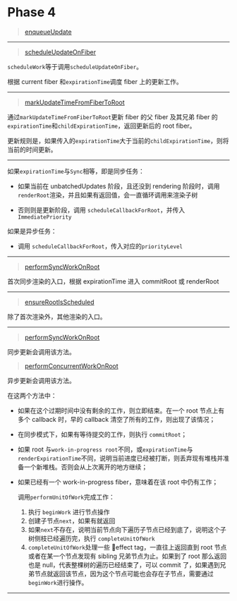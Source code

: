 # Phase 4

> [enqueueUpdate](../ReactUpdateQueue.md#enqueueUpdate)

<!-- TODO: 代码含义  -->

---

> [scheduleUpdateOnFiber](../ReactFiberWorkLoop.md#scheduleUpdateOnFiber)

`scheduleWork`等于调用`scheduleUpdateOnFiber`。

根据 current fiber 和`expirationTime`调度 fiber 上的更新工作。

---

> [markUpdateTimeFromFiberToRoot](../ReactFiberWorkLoop.md#markUpdateTimeFromFiberToRoot)

通过`markUpdateTimeFromFiberToRoot`更新 fiber 的父 fiber 及其兄弟 fiber 的`expirationTime`和`childExpirationTime`，返回更新后的 root fiber。

更新规则是，如果传入的`expirationTime`大于当前的`childExpirationTime`，则将当前的时间更新。

---

如果`expirationTime`与`Sync`相等，即是同步任务：

- 如果当前在 unbatchedUpdates 阶段，且还没到 rendering 阶段时，调用`renderRoot`渲染，并且如果有返回值，会一直循环调用来渲染子树

- 否则则是更新阶段，调用 `scheduleCallbackForRoot`，并传入`ImmediatePriority`

如果是异步任务：

- 调用 `scheduleCallbackForRoot`，传入对应的`priorityLevel`

---

> [performSyncWorkOnRoot](../ReactFiberWorkLoop.md#performSyncWorkOnRoot)

首次同步渲染的入口，根据 expirationTime 进入 commitRoot 或 renderRoot

---

> [ensureRootIsScheduled](../ReactFiberWorkLoop.md#ensureRootIsScheduled)

除了首次渲染外，其他渲染的入口。

---

> [performSyncWorkOnRoot](../ReactFiberWorkLoop.md#performSyncWorkOnRoot)

同步更新会调用该方法。

> [performConcurrentWorkOnRoot](../ReactFiberWorkLoop.md#performConcurrentWorkOnRoot)

异步更新会调用该方法。

在这两个方法中：

- 如果在这个过期时间中没有剩余的工作，则立即结束。在一个 root 节点上有多个 callback 时，早的 callback 清空了所有的工作，则出现了该情况；

- 在同步模式下，如果有等待提交的工作，则执行 `commitRoot`；

- 如果 root 与`work-in-progress root`不同，或`expirationTime`与`renderExpirationTime`不同，说明当前进度已经被打断，则丢弃现有堆栈并准备一个新堆栈。否则会从上次离开的地方继续；

- 如果已经有一个 work-in-progress fiber，意味着在该 root 中仍有工作；

  调用`performUnitOfWork`完成工作：

  1. 执行 `beginWork` 进行节点操作
  2. 创建子节点`next`，如果有就返回
  3. 如果`next`不存在，说明当前节点向下遍历子节点已经到底了，说明这个子树侧枝已经遍历完，执行 `completeUnitOfWork`
  4. `completeUnitOfWork`处理一些 effect tag，一直往上返回直到 root 节点或者在某一个节点发现有 sibling 兄弟节点为止。如果到了 root 那么返回也是 null，代表整棵树的遍历已经结束了，可以 commit 了，如果遇到兄弟节点就返回该节点，因为这个节点可能也会存在子节点，需要通过 `beginWork`进行操作。

---
